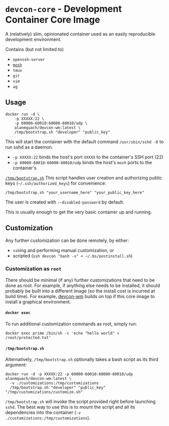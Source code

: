 # `devcon-core` - Development Container Core Image
A (relatively) slim, opinionated container used as an easily reproducible development environment.

Contains (but not limited to)
* `openssh-server`
* [`mosh`](https://mosh.org/)
* `tmux`
* `git`
* `vim`
* `ag`

## Usage
```
docker run -d \
	-p XXXXX:22 \
	-p 60000-60010:60000-60010/udp \
	alanmquach/devcon-wm:latest \
	/tmp/bootstrap.sh "developer" "public_key"
```
This will start the container with the default command `/usr/sbin/sshd -D` to run sshd as a daemon.
* `-p XXXXX:22` binds the host's port `XXXXX` to the container's SSH port (22)
* `-p 60000-60010:60000-60010/udp` binds the host's `mosh` ports to the container's

[`/tmp/bootstrap.sh`](https://github.com/alanmquach/devcon-core/blob/master/bootstrap.sh)
This script handles user creation and authorizing public keys (`~/.ssh/authorized_keys`) for convenience:
```
/tmp/bootstrap.sh "your_username_here" "your_public_key_here"
```
The user is created with `--disabled-password` by default.

This is usually enough to get the very basic container up and running.

## Customization
Any further customization can be done remotely, by either:
* `ssh`ing and performing manual customization, or
* scripted (`ssh devcon "bash -s" < ~/.bs/postinstall.sh`)

### Customization as `root`
There should be minimal (if any) further customizations that need to be done as root. For example, if anything else needs to be installed, it should probably be built into a different image (so the install cost is incurred at build time). For example, [devcon-wm](https://github.com/alanmquach/devcon-wm/) builds on top if this core image to install a graphical environment.

#### `docker exec`
To run additional customization commands as root, simply run:
```
docker exec prime /bin/sh -c 'echo "hello world" > /root/protected.txt'
```

#### `/tmp/bootstrap.sh`
Alternatively, `/tmp/bootstrap.sh` optionally takes a bash script as its third argument:
```
docker run -d -p XXXXX:22 -p 60000-60010:60000-60010/udp alanmquach/devcon-wm:latest \
  -v ./customizations:/tmp/customizations
  /tmp/bootstrap.sh "developer" "public_key" "/tmp/customizations/customize.sh"
```
`/tmp/bootstrap.sh` will invoke the script provided right before launching `sshd`. The best way to use this is to mount the script and all its dependencies into the container (`-v ./customizations:/tmp/customizations`).
